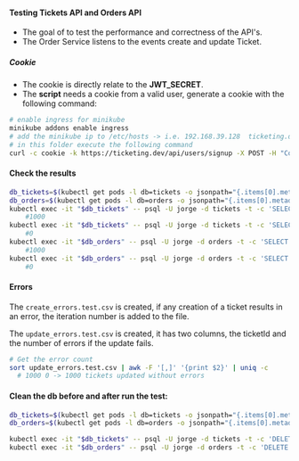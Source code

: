#### Testing Tickets API and Orders API


- The goal of to test the performance and correctness of the API's.
- The Order Service listens to the events create and update Ticket.

##### Cookie
- The cookie is directly relate to the **JWT_SECRET**.
- The **script** needs a cookie from a valid user, generate a cookie with the following command:

```bash
# enable ingress for minikube
minikube addons enable ingress
# add the minikube ip to /etc/hosts -> i.e. 192.168.39.128  ticketing.dev
# in this folder execute the following command
curl -c cookie -k https://ticketing.dev/api/users/signup -X POST -H "Content-Type: application/json" -d '{"email": "jym272@gmail.com", "password": "1234567A8a"}'
```
#### Check the results
```bash
db_tickets=$(kubectl get pods -l db=tickets -o jsonpath="{.items[0].metadata.name}")
db_orders=$(kubectl get pods -l db=orders -o jsonpath="{.items[0].metadata.name}")
kubectl exec -it "$db_tickets" -- psql -U jorge -d tickets -t -c 'SELECT COUNT(*) FROM "ticket" WHERE "version" = 3;' -q
    #1000
kubectl exec -it "$db_tickets" -- psql -U jorge -d tickets -t -c 'SELECT COUNT(*) FROM "ticket" WHERE "version" <> 3;' -q
    #0
kubectl exec -it "$db_orders" -- psql -U jorge -d orders -t -c 'SELECT COUNT(*) FROM "ticket" WHERE "version" = 3;' -q
    #1000
kubectl exec -it "$db_orders" -- psql -U jorge -d orders -t -c 'SELECT COUNT(*) FROM "ticket" WHERE "version" <> 3;' -q
    #0
``` 


#### Errors

The `create_errors.test.csv` is created, if any creation of a ticket results in an error, the 
iteration number is added to the file.

The `update_errors.test.csv` is created, it has two columns, the ticketId and the number of 
errors if the update fails.


```bash
# Get the error count
sort update_errors.test.csv | awk -F '[,]' '{print $2}' | uniq -c
  # 1000 0 -> 1000 tickets updated without errors
```

#### Clean the db before and after run the test:

```bash
db_tickets=$(kubectl get pods -l db=tickets -o jsonpath="{.items[0].metadata.name}")
db_orders=$(kubectl get pods -l db=orders -o jsonpath="{.items[0].metadata.name}")

kubectl exec -it "$db_tickets" -- psql -U jorge -d tickets -t -c 'DELETE FROM "ticket";' -q
kubectl exec -it "$db_orders" -- psql -U jorge -d orders -t -c 'DELETE FROM "ticket";' -q
```
